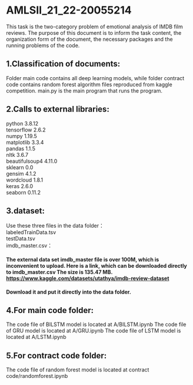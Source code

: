 # AMLSII_21_22-20055214

This task is the two-category problem of emotional analysis of IMDB film reviews. The purpose of this document is to inform the task content, the organization form of the document, the necessary packages and the running problems of the code.

## 1.Classification of documents:
Folder main code contains all deep learning models, while folder contract code contains random forest algorithm files reproduced from kaggle competition. main.py is the main program that runs the program.

## 2.Calls to external libraries:
python                  3.8.12  
tensorflow              2.6.2  
numpy                   1.19.5  
matplotlib              3.3.4  
pandas                  1.1.5  
nltk                    3.6.7  
beautifulsoup4          4.11.0  
sklearn                 0.0  
gensim                  4.1.2  
wordcloud               1.8.1  
keras                   2.6.0  
seaborn                 0.11.2  

## 3.dataset:
Use these three files in the data folder：  
labeledTrainData.tsv  
testData.tsv  
imdb_master.csv：    
#### The external data set imdb_master file is over 100M, which is inconvenient to upload. Here is a link, which can be downloaded directly to imdb_master.csv The size is 135.47 MB. https://www.kaggle.com/datasets/utathya/imdb-review-dataset  
#### Download it and put it directly into the data folder.

## 4.For main code folder:
The code file of BILSTM model is located at A/BILSTM.ipynb 
The code file of GRU model is located at A/GRU.ipynb 
The code file of LSTM model is located at A/LSTM.ipynb 

## 5.For contract code folder:
The code file of random forest model is located at contract code/randomforest.ipynb 
